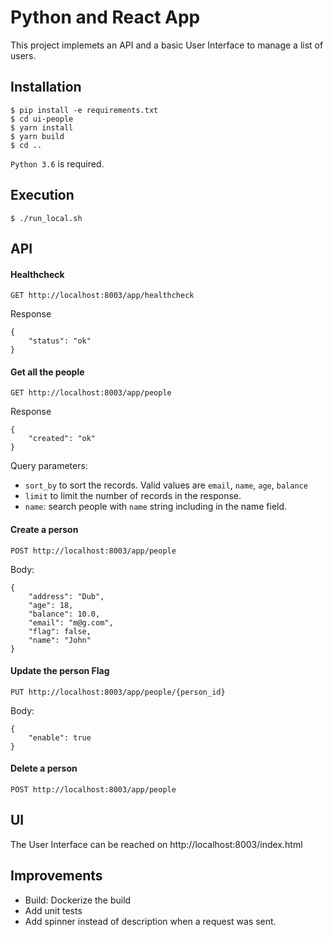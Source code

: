 # Python and React App

This project implemets an API and a basic User Interface to manage a list of users.


## Installation

    $ pip install -e requirements.txt
	$ cd ui-people
    $ yarn install
    $ yarn build
    $ cd ..

``Python 3.6`` is required.


## Execution

    $ ./run_local.sh

## API

#### Healthcheck
```
GET http://localhost:8003/app/healthcheck
```
Response
```
{
    "status": "ok"
}
```

#### Get all the people
```
GET http://localhost:8003/app/people
```
Response
```
{
    "created": "ok"
}
```
Query parameters:
- `sort_by` to sort the records. Valid values are `email`, `name`, `age`, `balance`
- `limit` to limit the number of records in the response.
- `name`: search people with `name` string including in the name field.

#### Create a person
```
POST http://localhost:8003/app/people
```
Body:
```
{
	"address": "Dub",
	"age": 18,
	"balance": 10.0,
	"email": "m@g.com",
	"flag": false,
	"name": "John"
}
```
#### Update the person Flag
```
PUT http://localhost:8003/app/people/{person_id}
```
Body:
```
{
	"enable": true
}
```

#### Delete a person
```
POST http://localhost:8003/app/people
```

## UI

The User Interface can be reached on http://localhost:8003/index.html

## Improvements
- Build: Dockerize the build
- Add unit tests
- Add spinner instead of description when a request was sent.
